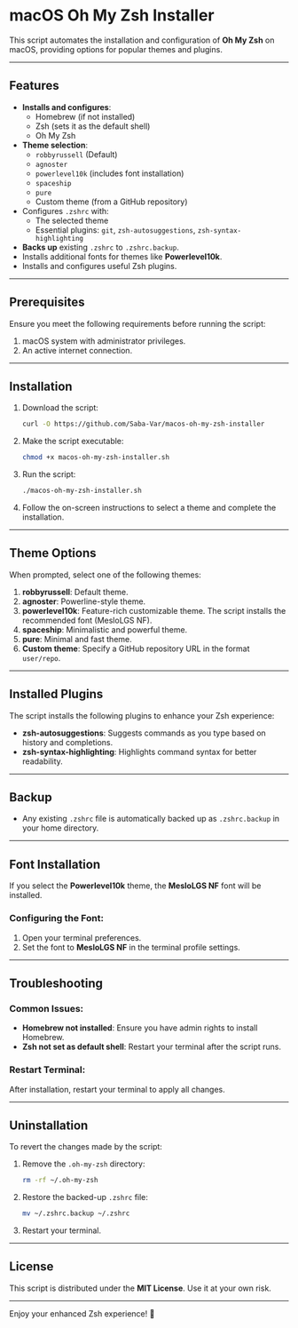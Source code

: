 # macOS Oh My Zsh Installer

This script automates the installation and configuration of **Oh My Zsh** on macOS, providing options for popular themes and plugins.

---

## Features

- **Installs and configures**:
  - Homebrew (if not installed)
  - Zsh (sets it as the default shell)
  - Oh My Zsh
- **Theme selection**:
  - `robbyrussell` (Default)
  - `agnoster`
  - `powerlevel10k` (includes font installation)
  - `spaceship`
  - `pure`
  - Custom theme (from a GitHub repository)
- Configures `.zshrc` with:
  - The selected theme
  - Essential plugins: `git`, `zsh-autosuggestions`, `zsh-syntax-highlighting`
- **Backs up** existing `.zshrc` to `.zshrc.backup`.
- Installs additional fonts for themes like **Powerlevel10k**.
- Installs and configures useful Zsh plugins.

---

## Prerequisites

Ensure you meet the following requirements before running the script:

1. macOS system with administrator privileges.
2. An active internet connection.

---

## Installation

1. Download the script:

   ```bash
   curl -O https://github.com/Saba-Var/macos-oh-my-zsh-installer
   ```

2. Make the script executable:

   ```bash
   chmod +x macos-oh-my-zsh-installer.sh
   ```

3. Run the script:

   ```bash
   ./macos-oh-my-zsh-installer.sh
   ```

4. Follow the on-screen instructions to select a theme and complete the installation.

---

## Theme Options

When prompted, select one of the following themes:

1. **robbyrussell**: Default theme.
2. **agnoster**: Powerline-style theme.
3. **powerlevel10k**: Feature-rich customizable theme. The script installs the recommended font (MesloLGS NF).
4. **spaceship**: Minimalistic and powerful theme.
5. **pure**: Minimal and fast theme.
6. **Custom theme**: Specify a GitHub repository URL in the format `user/repo`.

---

## Installed Plugins

The script installs the following plugins to enhance your Zsh experience:

- **zsh-autosuggestions**: Suggests commands as you type based on history and completions.
- **zsh-syntax-highlighting**: Highlights command syntax for better readability.

---

## Backup

- Any existing `.zshrc` file is automatically backed up as `.zshrc.backup` in your home directory.

---

## Font Installation

If you select the **Powerlevel10k** theme, the **MesloLGS NF** font will be installed. 

### Configuring the Font:
1. Open your terminal preferences.
2. Set the font to **MesloLGS NF** in the terminal profile settings.

---

## Troubleshooting

### Common Issues:
- **Homebrew not installed**: Ensure you have admin rights to install Homebrew.
- **Zsh not set as default shell**: Restart your terminal after the script runs.

### Restart Terminal:
After installation, restart your terminal to apply all changes.

---

## Uninstallation

To revert the changes made by the script:

1. Remove the `.oh-my-zsh` directory:

   ```bash
   rm -rf ~/.oh-my-zsh
   ```

2. Restore the backed-up `.zshrc` file:

   ```bash
   mv ~/.zshrc.backup ~/.zshrc
   ```

3. Restart your terminal.

---

## License

This script is distributed under the **MIT License**. Use it at your own risk.

---

Enjoy your enhanced Zsh experience! 🎉
